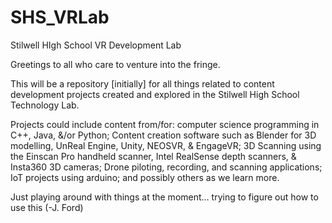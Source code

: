 # SHS_VRLab
Stilwell HIgh School VR Development Lab

Greetings to all who care to venture into the fringe.

This will be a repository [initially] for all things related to content development projects created and explored in the Stilwell High School Technology Lab. 

Projects could include content from/for: computer science programming in C++, Java, &/or Python; Content creation software such as Blender for 3D modelling, UnReal Engine, Unity, NEOSVR, & EngageVR; 3D Scanning using the Einscan Pro handheld scanner, Intel RealSense depth scanners, & Insta360 3D cameras; Drone piloting, recording,  and scanning applications; IoT projects using arduino;  and possibly others as we learn more.

Just playing around with things at the moment... trying to figure out how to use this  (-J. Ford)
